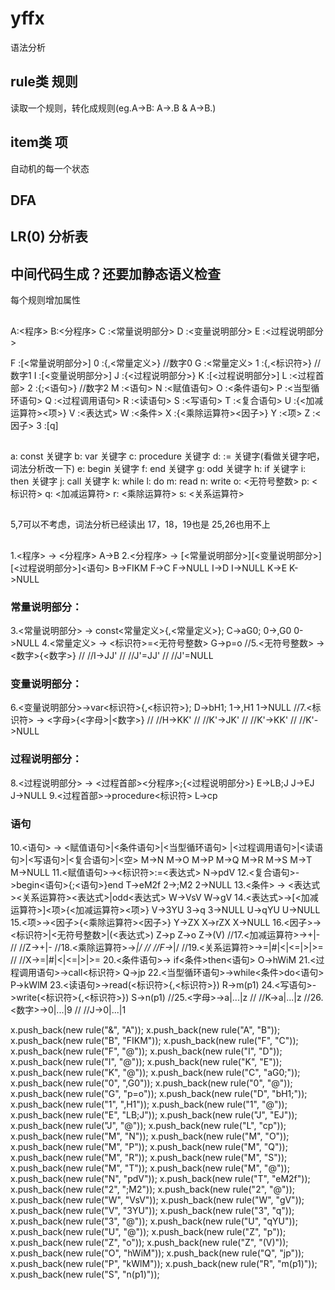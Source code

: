 # yffx
语法分析


## rule类 规则
读取一个规则，转化成规则(eg.A->B: A->.B & A->B.)

## item类 项
自动机的每一个状态

## DFA

## LR(0) 分析表

## 中间代码生成？还要加静态语义检查

每个规则增加属性


##
A:<程序>
B:<分程序>
C :<常量说明部分>
D :<变量说明部分>
E :<过程说明部分>

F :[<常量说明部分>]
0 :{,<常量定义>}		//数字0
G :<常量定义>
1 :{,<标识符>}		//数字1
I :[<变量说明部分>]
J :{<过程说明部分>}
K :[<过程说明部分>]
L :<过程首部>
2 :{;<语句>}		//数字2
M :<语句>
N :<赋值语句>
O :<条件语句>
P :<当型循环语句>
Q :<过程调用语句>
R :<读语句>
S :<写语句>
T :<复合语句>
U :{<加减运算符><项>}
V :<表达式>
W :<条件>
X :{<乘除运算符><因子>}
Y :<项>
Z :<因子>
3 :[q] 

##
a: const 关键字
b: var   关键字
c: procedure 关键字
d: :=	关键字(看做关键字吧，词法分析改一下)
e: begin 关键字
f: end 关键字
g: odd 关键字
h: if 关键字
i: then 关键字
j: call 关键字
k: while
l: do
m: read
n: write
o: <无符号整数>
p: <标识符>
q: <加减运算符>
r: <乘除运算符>
s: <关系运算符>

##
5,7可以不考虑，词法分析已经读出
17，18，19也是
25,26也用不上
##
1.<程序> -> <分程序>
	A->B
2.<分程序> -> [<常量说明部分>][<变量说明部分>][<过程说明部分>]<语句>
	B->FIKM
	F->C
	F->NULL
	I->D
	I->NULL
	K->E
	K->NULL
### 常量说明部分：
3.<常量说明部分> -> const<常量定义>{,<常量定义>};
	C->aG0;
	0->,G0
	0->NULL
4.<常量定义> -> <标识符>=<无符号整数>
	G->p=o
//5.<无符号整数> -> <数字>{<数字>}
//	//I->JJ'
//	//J'=JJ'
//	//J'=NULL
### 变量说明部分：
6.<变量说明部分>->var<标识符>{,<标识符>};
	D->bH1;
	1->,H1
	1->NULL
//7.<标识符> -> <字母>{<字母>|<数字>}
//	//H->KK'
//	//K'->JK'
//	//K'->KK'
//	//K'->NULL
### 过程说明部分：
8.<过程说明部分> -> <过程首部><分程序>;{<过程说明部分>}
	E->LB;J
	J->EJ
	J->NULL
9.<过程首部>->procedure<标识符>
	L->cp
### 语句
10.<语句> -> <赋值语句>|<条件语句>|<当型循环语句>
	|<过程调用语句>|<读语句>|<写语句>|<复合语句>|<空>
	M->N
	M->O
	M->P
	M->Q
	M->R
	M->S
	M->T
	M->NULL
11.<赋值语句>-><标识符>:=<表达式>
	N->pdV
12.<复合语句>->begin<语句>{;<语句>}end
	T->eM2f
	2->;M2
	2->NULL
13.<条件> -> <表达式><关系运算符><表达式>|odd<表达式>
	W->VsV
	W->gV
14.<表达式>->[<加减运算符>]<项>{<加减运算符><项>}
	V->3YU
	3->q
	3->NULL
	U->qYU
	U->NULL
15.<项>-><因子>{<乘除运算符><因子>}
	Y->ZX
	X->rZX
	X->NULL
16.<因子>-><标识符>|<无符号整数>|(<表达式>)
	Z->p
	Z->o
	Z->(V)
//17.<加减运算符>->+|-
//	//Z->+|-
//18.<乘除运算符>->*|/
//	//F->*|/
//19.<关系运算符>->=|#|<|<=|>|>=
//	//X->=|#|<|<=|>|>=
20.<条件语句>-> if<条件>then<语句>
	O->hWiM
21.<过程调用语句>->call<标识符>
	Q->jp
22.<当型循环语句>->while<条件>do<语句>
	P->kWlM
23.<读语句>->read(<标识符>{,<标识符>})
	R->m(p1)
24.<写语句>->write(<标识符>{,<标识符>})
	S->n(p1)
//25.<字母>->a|...|z
//	//K->a|...|z
//26.<数字>->0|...|9
//	//J->0|...|1


x.push_back(new rule("&", "A"));
x.push_back(new rule("A", "B"));
x.push_back(new rule("B", "FIKM"));
x.push_back(new rule("F", "C"));
x.push_back(new rule("F", "@"));
x.push_back(new rule("I", "D"));
x.push_back(new rule("I", "@"));
x.push_back(new rule("K", "E"));
x.push_back(new rule("K", "@"));
x.push_back(new rule("C", "aG0;"));
x.push_back(new rule("0", ",G0"));
x.push_back(new rule("0", "@"));
x.push_back(new rule("G", "p=o"));
x.push_back(new rule("D", "bH1;"));
x.push_back(new rule("1", ",H1"));
x.push_back(new rule("1", "@"));
x.push_back(new rule("E", "LB;J"));
x.push_back(new rule("J", "EJ"));
x.push_back(new rule("J", "@"));
x.push_back(new rule("L", "cp"));
x.push_back(new rule("M", "N"));
x.push_back(new rule("M", "O"));
x.push_back(new rule("M", "P"));
x.push_back(new rule("M", "Q"));
x.push_back(new rule("M", "R"));
x.push_back(new rule("M", "S"));
x.push_back(new rule("M", "T"));
x.push_back(new rule("M", "@"));
x.push_back(new rule("N", "pdV"));
x.push_back(new rule("T", "eM2f"));
x.push_back(new rule("2", ";M2"));
x.push_back(new rule("2", "@"));
x.push_back(new rule("W", "VsV"));
x.push_back(new rule("W", "gV"));
x.push_back(new rule("V", "3YU"));
x.push_back(new rule("3", "q"));
x.push_back(new rule("3", "@"));
x.push_back(new rule("U", "qYU"));
x.push_back(new rule("U", "@"));
x.push_back(new rule("Z", "p"));
x.push_back(new rule("Z", "o"));
x.push_back(new rule("Z", "(V)"));
x.push_back(new rule("O", "hWiM"));
x.push_back(new rule("Q", "jp"));
x.push_back(new rule("P", "kWlM"));
x.push_back(new rule("R", "m(p1)"));
x.push_back(new rule("S", "n(p1)"));